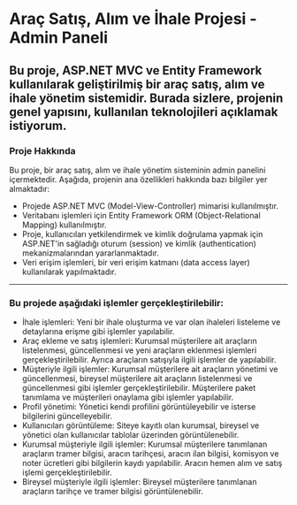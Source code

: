 # Araç Satış, Alım ve İhale Projesi - Admin Paneli

## Bu proje, ASP.NET MVC ve Entity Framework kullanılarak geliştirilmiş bir araç satış, alım ve ihale yönetim sistemidir. Burada sizlere, projenin genel yapısını, kullanılan teknolojileri açıklamak istiyorum.

### Proje Hakkında

Bu proje, bir araç satış, alım ve ihale yönetim sisteminin admin panelini içermektedir. Aşağıda, projenin ana özellikleri hakkında bazı bilgiler yer almaktadır:
- Projede ASP.NET MVC (Model-View-Controller) mimarisi kullanılmıştır.
- Veritabanı işlemleri için Entity Framework ORM (Object-Relational Mapping) kullanılmıştır.
- Proje, kullanıcıları yetkilendirmek ve kimlik doğrulama yapmak için ASP.NET'in sağladığı oturum (session) ve kimlik (authentication) mekanizmalarından yararlanmaktadır.
- Veri erişim işlemleri, bir veri erişim katmanı (data access layer) kullanılarak yapılmaktadır.

---

### Bu projede aşağıdaki işlemler gerçekleştirilebilir:

- İhale işlemleri: Yeni bir ihale oluşturma ve var olan ihaleleri listeleme ve detaylarına erişme gibi işlemler yapılabilir.
- Araç ekleme ve satış işlemleri: Kurumsal müşterilere ait araçların listelenmesi, güncellenmesi ve yeni araçların eklenmesi işlemleri gerçekleştirilebilir. Ayrıca araçların satışıyla ilgili işlemler de yapılabilir.
- Müşteriyle ilgili işlemler: Kurumsal müşterilere ait araçların yönetimi ve güncellenmesi, bireysel müşterilere ait araçların listelenmesi ve güncellenmesi gibi işlemler gerçekleştirilebilir. Müşterilere paket tanımlama ve müşterileri onaylama gibi işlemler yapılabilir. 
- Profil yönetimi: Yönetici kendi profilini görüntüleyebilir ve isterse bilgilerini güncelleyebilir.
- Kullanıcıları görüntüleme: Siteye kayıtlı olan kurumsal, bireysel ve yönetici olan kullanıcılar tablolar üzerinden görüntülenebilir.
- Kurumsal müşteriyle ilgili işlemler: Kurumsal müşterilere tanımlanan araçların tramer bilgisi, aracın tarihçesi, aracın ilan bilgisi, komisyon ve noter ücretleri gibi bilgilerin kaydı yapılabilir. Aracın hemen alım ve satış işlemi gerçekleştirilebilir.
- Bireysel müşteriyle ilgili işlemler: Bireysel müşterilere tanımlanan araçların tarihçe ve tramer bilgisi görüntülenebilir.
